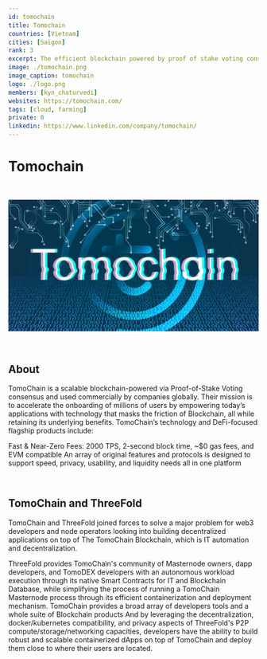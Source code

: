 ```yaml
---
id: tomochain
title: Tomochain
countries: [Vietnam]
cities: [Saigon]
rank: 3
excerpt: The efficient blockchain powered by proof of stake voting consensus.
image: ./tomochain.png
image_caption: tomochain
logo: ./logo.png
members: [kyn_chaturvedi]
websites: https://tomochain.com/
tags: [cloud, farming]
private: 0
linkedin: https://www.linkedin.com/company/tomochain/
---
```


# Tomochain

<br/>

![tomochain](tomochain2.jpg)

<br/>

## About

TomoChain is a scalable blockchain-powered via Proof-of-Stake Voting consensus and used commercially by companies globally. Their mission is to accelerate the onboarding of millions of users by empowering today’s applications with technology that masks the friction of Blockchain, all while retaining its underlying benefits. TomoChain’s technology and DeFi-focused flagship products include:

Fast & Near-Zero Fees: 2000 TPS, 2-second block time, ~$0 gas fees, and EVM compatible
An array of original features and protocols is designed to support speed, privacy, usability, and liquidity needs all in one platform
  
<br/>

## TomoChain and ThreeFold

TomoChain and ThreeFold joined forces to solve a major problem for web3 developers and node operators looking into building decentralized applications on top of The TomoChain Blockchain, which is IT automation and decentralization.

ThreeFold provides TomoChain's community of Masternode owners, dapp developers, and TomoDEX developers with an autonomous workload execution through its native Smart Contracts for IT and Blockchain Database, while simplifying the process of running a TomoChain Masternode process through its efficient containerization and deployment mechanism. 
TomoChain provides a broad array of developers tools and a whole suite of Blockchain products
And by leveraging the decentralization, docker/kubernetes compatibility, and privacy aspects of ThreeFold's P2P compute/storage/networking capacities, developers have the ability to build robust and scalable containerized dApps on top of TomoChain and deploy them close to where their users are located.


<!-- ### Roadmap

- Q4 2020
  - 1-click Tomochain full node and masternnode deployment
- Q1 2021
  - Deploy and run a decentralized exchange built on tomoChain, powered by ThreeFold
-Q1 2021 
   - TomoChain’s Smart-contract  and API integration with the ThreeFold grid and 3BOT  Build autonomous dApps on TomoChain, powered by ThreeFold’s P2P cloud
Q2 2021
   - Additional 1-click storage and compute solutions for the TomoChain community -->
